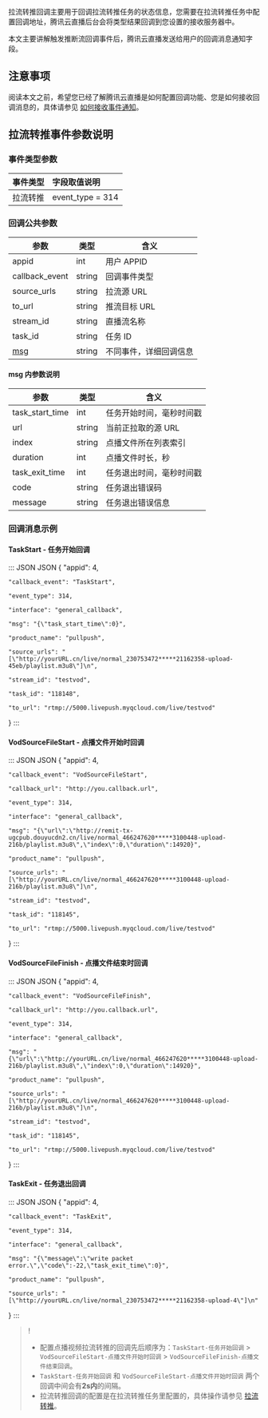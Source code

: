 拉流转推回调主要用于回调拉流转推任务的状态信息，您需要在拉流转推任务中配置回调地址，腾讯云直播后台会将类型结果回调到您设置的接收服务器中。

本文主要讲解触发推断流回调事件后，腾讯云直播发送给用户的回调消息通知字段。

 

## 注意事项

阅读本文之前，希望您已经了解腾讯云直播是如何配置回调功能、您是如何接收回调消息的，具体请参见 [如何接收事件通知](https://cloud.tencent.com/document/product/267/32744)。

 

## 拉流转推事件参数说明

### 事件类型参数

| 事件类型 | 字段取值说明     |
| :------- | :--------------- |
| 拉流转推 | event_type = 314 |


### 回调公共参数

| 参数           |  类型    | 含义                   |
| ---------------  | ----------- | ----------- |
| appid            |int        | 用户 APPID             |
| callback_event  | string     | 回调事件类型           |
| source_urls     | string     | 拉流源 URL             |
| to_url          | string     | 推流目标 URL           |
| stream_id       | string     | 直播流名称                   |
| task_id         | string           | 任务 ID                |
| [msg](#msg)     | string           | 不同事件，详细回调信息 |

[](id:msg)
#### msg 内参数说明

| 参数             | 类型  |   含义                     |
| ---------------  | ----------- | ----------- |
| task_start_time  | int        | 任务开始时间，毫秒时间戳  |
| url              | string     | 当前正拉取的源 URL       |
| index            | string     | 点播文件所在列表索引     |
| duration         | int        | 点播文件时长，秒         |
| task_exit_time   | int       | 任务退出时间，毫秒时间戳 |
| code             | string           | 任务退出错误码           |
| message          | string     | 任务退出错误信息         |

### 回调消息示例

#### TaskStart - 任务开始回调
<dx-codeblock>
::: JSON JSON
{
    "appid": 4,

    "callback_event": "TaskStart",
    
    "event_type": 314,
    
    "interface": "general_callback",
    
    "msg": "{\"task_start_time\":0}",
    
    "product_name": "pullpush",
    
    "source_urls": "[\"http://yourURL.cn/live/normal_230753472*****21162358-upload-45eb/playlist.m3u8\"]\n",
    
    "stream_id": "testvod",
    
    "task_id": "118148",
    
    "to_url": "rtmp://5000.livepush.myqcloud.com/live/testvod"
}
:::
</dx-codeblock>

#### VodSourceFileStart - 点播文件开始时回调
<dx-codeblock>
::: JSON JSON
{
    "appid": 4,

    "callback_event": "VodSourceFileStart",
    
    "callback_url": "http://you.callback.url",
    
    "event_type": 314,
    
    "interface": "general_callback",
    
    "msg": "{\"url\":\"http://remit-tx-ugcpub.douyucdn2.cn/live/normal_466247620*****3100448-upload-216b/playlist.m3u8\",\"index\":0,\"duration\":14920}",
    
    "product_name": "pullpush",
    
    "source_urls": "[\"http://yourURL.cn/live/normal_466247620*****3100448-upload-216b/playlist.m3u8\"]\n",
    
    "stream_id": "testvod",
    
    "task_id": "118145",
    
    "to_url": "rtmp://5000.livepush.myqcloud.com/live/testvod"
}
:::
</dx-codeblock>


#### VodSourceFileFinish - 点播文件结束时回调
<dx-codeblock>
::: JSON JSON
{
    "appid": 4,

    "callback_event": "VodSourceFileFinish",
    
    "callback_url": "http://you.callback.url",
    
    "event_type": 314,
    
    "interface": "general_callback",
    
    "msg": "{\"url\":\"http://yourURL.cn/live/normal_466247620*****3100448-upload-216b/playlist.m3u8\",\"index\":0,\"duration\":14920}",
    
    "product_name": "pullpush",
    
    "source_urls": "[\"http://yourURL.cn/live/normal_466247620*****3100448-upload-216b/playlist.m3u8\"]\n",
    
    "stream_id": "testvod",
    
    "task_id": "118145",
    
    "to_url": "rtmp://5000.livepush.myqcloud.com/live/testvod"
}
:::
</dx-codeblock>

#### TaskExit - 任务退出回调
<dx-codeblock>
::: JSON JSON
{
    "appid": 4,

    "callback_event": "TaskExit",
    
    "event_type": 314,
    
    "interface": "general_callback",
    
    "msg": "{\"message\":\"write packet error.\",\"code\":-22,\"task_exit_time\":0}",
    
    "product_name": "pullpush",
    
    "source_urls": "[\"http://yourURL.cn/live/normal_230753472*****21162358-upload-4\"]\n"
}
:::
</dx-codeblock>

>!
>- 配置点播视频拉流转推的回调先后顺序为：`TaskStart-任务开始回调` > `VodSourceFileStart-点播文件开始时回调` > `VodSourceFileFinish-点播文件结束回调`。
>- `TaskStart-任务开始回调` 和 `VodSourceFileStart-点播文件开始时回调` 两个回调中间会有**2s内**的间隔。
>- 拉流转推回调的配置是在拉流转推任务里配置的，具体操作请参见 [拉流转推](https://cloud.tencent.com/document/product/267/55670)。


